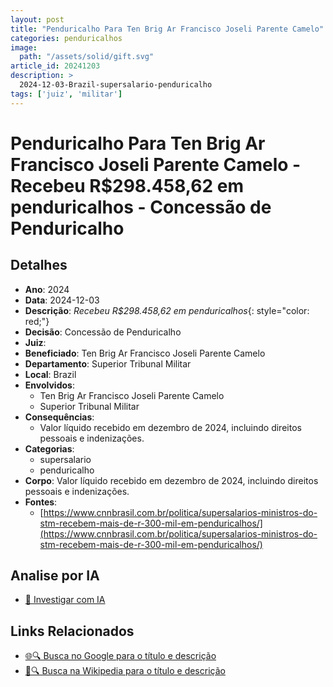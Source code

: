 ```yaml
---
layout: post
title: "Penduricalho Para Ten Brig Ar Francisco Joseli Parente Camelo"
categories: penduricalhos 
image:
  path: "/assets/solid/gift.svg"
article_id: 20241203
description: >
  2024-12-03-Brazil-supersalario-penduricalho
tags: ['juiz', 'militar']
---
```


# Penduricalho Para Ten Brig Ar Francisco Joseli Parente Camelo - Recebeu R$298.458,62 em penduricalhos - Concessão de Penduricalho

## Detalhes
- **Ano**: 2024
- **Data**: 2024-12-03
- **Descrição**: <i class="fas fa-money-bill-wave"></i> *Recebeu R$298.458,62 em penduricalhos*{: style="color: red;"}
- **Decisão**: Concessão de Penduricalho
- **Juiz**: 
- **Beneficiado**: Ten Brig Ar Francisco Joseli Parente Camelo
- **Departamento**: Superior Tribunal Militar
- **Local**: Brazil
- **Envolvidos**:
  - Ten Brig Ar Francisco Joseli Parente Camelo
  - Superior Tribunal Militar
- **Consequências**:
  - Valor líquido recebido em dezembro de 2024, incluindo direitos pessoais e indenizações.
- **Categorias**:
  - supersalario
  - penduricalho
- **Corpo**: Valor líquido recebido em dezembro de 2024, incluindo direitos pessoais e indenizações.
- **Fontes**:
  - [https://www.cnnbrasil.com.br/politica/supersalarios-ministros-do-stm-recebem-mais-de-r-300-mil-em-penduricalhos/](https://www.cnnbrasil.com.br/politica/supersalarios-ministros-do-stm-recebem-mais-de-r-300-mil-em-penduricalhos/)

## Analise por IA
- [🤖 Investigar com IA](https://www.perplexity.ai/search?q=%22penduricalhos%20judiciais%20Brasil%22%20Penduricalho%20Para%20Ten%20Brig%20Ar%20Francisco%20Joseli%20Parente%20Camelo%20Recebeu%20R%24298.458%2C62%20em%20penduricalhos%20Brazil%202024-12-03%20%20Ten%20Brig%20Ar%20Francisco%20Joseli%20Parente%20Camelo)

## Links Relacionados
- [🌐🔍 Busca no Google para o título e descrição](https://www.google.com/search?q=%22penduricalhos%20judiciais%20Brasil%22%20Penduricalho%20Para%20Ten%20Brig%20Ar%20Francisco%20Joseli%20Parente%20Camelo%20Recebeu%20R%24298.458%2C62%20em%20penduricalhos%20Brazil%202024-12-03%20%20Ten%20Brig%20Ar%20Francisco%20Joseli%20Parente%20Camelo)
- [📖🔍 Busca na Wikipedia para o título e descrição](https://pt.wikipedia.org/w/index.php?search=%22penduricalhos%20judiciais%20Brasil%22%20Penduricalho%20Para%20Ten%20Brig%20Ar%20Francisco%20Joseli%20Parente%20Camelo%20Recebeu%20R%24298.458%2C62%20em%20penduricalhos%20Brazil%202024-12-03%20%20Ten%20Brig%20Ar%20Francisco%20Joseli%20Parente%20Camelo)

